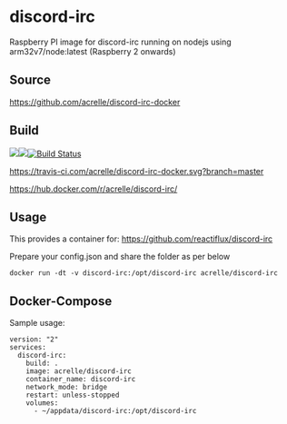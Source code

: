 # discord-irc
Raspberry PI image for discord-irc running on nodejs using arm32v7/node:latest (Raspberry 2 onwards)

## Source
https://github.com/acrelle/discord-irc-docker

## Build
[![](https://images.microbadger.com/badges/version/acrelle/rpi-discord-irc.svg)](https://microbadger.com/images/acrelle/rpi-discord-irc "Get your own version badge on microbadger.com")[![](https://images.microbadger.com/badges/image/acrelle/rpi-discord-irc.svg)](https://microbadger.com/images/acrelle/rpi-discord-irc "Get your own image badge on microbadger.com")[![Build Status](https://jenkins.relle.uk/buildStatus/icon?job=rpi-discord-irc)](https://jenkins.relle.uk/job/rpi-discord-irc)

https://travis-ci.com/acrelle/discord-irc-docker.svg?branch=master

https://hub.docker.com/r/acrelle/discord-irc/

## Usage
This provides a container for: https://github.com/reactiflux/discord-irc

Prepare your config.json and share the folder as per below

```
docker run -dt -v discord-irc:/opt/discord-irc acrelle/discord-irc
```

## Docker-Compose

Sample usage:

~~~
version: "2"
services:
  discord-irc:
    build: .
    image: acrelle/discord-irc
    container_name: discord-irc
    network_mode: bridge
    restart: unless-stopped
    volumes:
      - ~/appdata/discord-irc:/opt/discord-irc
~~~
